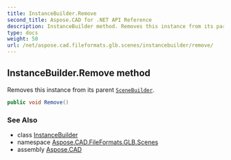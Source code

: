 ```yaml
---
title: InstanceBuilder.Remove
second_title: Aspose.CAD for .NET API Reference
description: InstanceBuilder method. Removes this instance from its parent SceneBuilder
type: docs
weight: 50
url: /net/aspose.cad.fileformats.glb.scenes/instancebuilder/remove/
---
```

## InstanceBuilder.Remove method

Removes this instance from its parent [`SceneBuilder`](../../scenebuilder/).

```csharp
public void Remove()
```

### See Also

* class [InstanceBuilder](../)
* namespace [Aspose.CAD.FileFormats.GLB.Scenes](../../instancebuilder/)
* assembly [Aspose.CAD](../../../)


